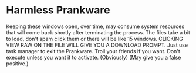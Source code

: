 # Harmless Prankware
Keeping these windows open, over time, may consume system resources that will come back shortly after terminating the process.
The files take a bit to load, don't spam click them or there will be like 15 windows. 
CLICKING VIEW RAW ON THE FILE WILL GIVE YOU A DOWNLOAD PROMPT.
Just use task manager to exit the Prankware. Troll your friends if you want. Don't execute unless you want it to activate. (Obviously)
(May give you a false positive.)
